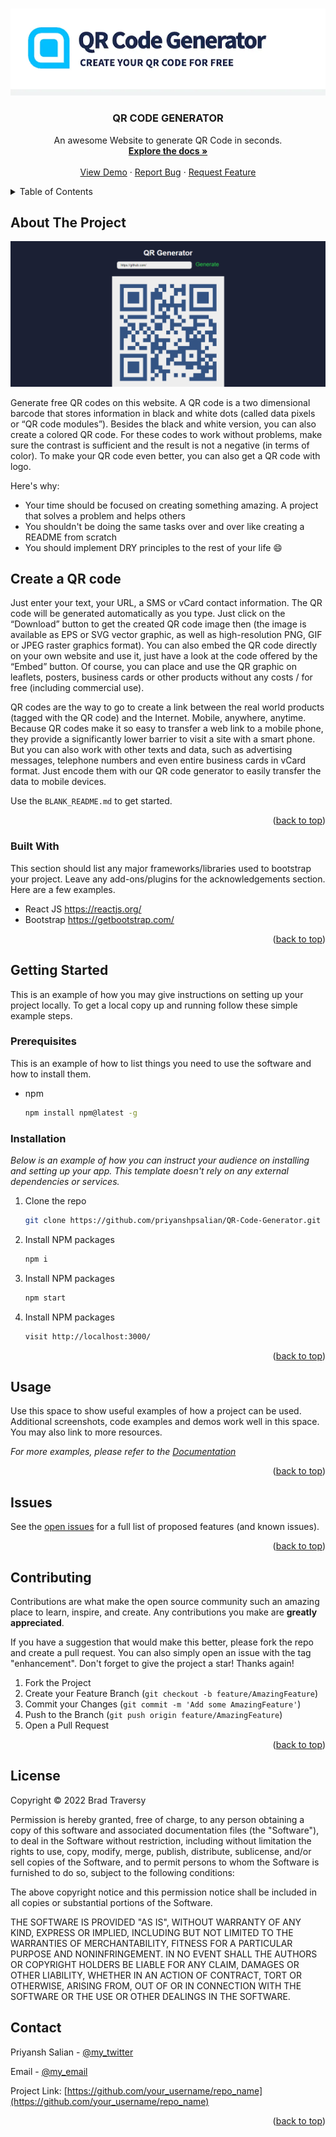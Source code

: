 <!-- Improved compatibility of back to top link: See: https://github.com/othneildrew/Best-README-Template/pull/73 -->
<a name="readme-top"></a>
<!--
*** Thanks for checking out the Best-README-Template. If you have a suggestion
*** that would make this better, please fork the repo and create a pull request
*** or simply open an issue with the tag "enhancement".
*** Don't forget to give the project a star!
*** Thanks again! Now go create something AMAZING! :D
-->



<!-- PROJECT SHIELDS -->
<!--
*** I'm using markdown "reference style" links for readability.
*** Reference links are enclosed in brackets [ ] instead of parentheses ( ).
*** See the bottom of this document for the declaration of the reference variables
*** for contributors-url, forks-url, etc. This is an optional, concise syntax you may use.
*** https://www.markdownguide.org/basic-syntax/#reference-style-links
-->
<!-- [![Contributors][contributors-shield]][contributors-url]
[![Forks][forks-shield]][forks-url]
[![Stargazers][stars-shield]][stars-url]
[![Issues][issues-shield]][issues-url]
[![MIT License][license-shield]][license-url]
[![LinkedIn][linkedin-shield]][linkedin-url] -->



<!-- PROJECT LOGO -->
<br />
<div align="center">
  <a href="https://github.com/priyanshpsalian/QR-Code-Generator">
    <img src="src/images/QR_Code_Generator.webp" alt="Logo" width="" height="">
  </a>

  <h3 align="center">QR CODE GENERATOR</h3>

  <p align="center">
    An awesome Website to generate QR Code in seconds.
    <br />
    <a href="https://github.com/priyanshpsalian/QR-Code-Generator/README.md"><strong>Explore the docs »</strong></a>
    <br />
    <br />
    <a href="https://github.com/priyanshpsalian/QR-Code-Generator/README.md">View Demo</a>
    ·
    <a href="https://github.com/priyanshpsalian/QR-Code-Generator/README.md">Report Bug</a>
    ·
    <a href="https://github.com/priyanshpsalian/QR-Code-Generator/README.md">Request Feature</a>
  </p>
</div>



<!-- TABLE OF CONTENTS -->
<details>
  <summary>Table of Contents</summary>
  <ol>
    <li>
      <a href="#about-the-project">About The Project</a>
      <ul>
        <li><a href="#built-with">Built With</a></li>
      </ul>
    </li>
    <li>
      <a href="#getting-started">Getting Started</a>
      <ul>
        <li><a href="#prerequisites">Prerequisites</a></li>
        <li><a href="#installation">Installation</a></li>
      </ul>
    </li>
    <li><a href="#usage">Usage</a></li>
    <li><a href="#roadmap">Roadmap</a></li>
    <li><a href="#contributing">Contributing</a></li>
    <li><a href="#license">License</a></li>
    <li><a href="#contact">Contact</a></li>
    <li><a href="#acknowledgments">Acknowledgments</a></li>
  </ol>
</details>



<!-- ABOUT THE PROJECT -->
## About The Project

<!-- [![Product Name Screen Shot] -->
<!-- [product-screenshot]] -->
<!-- (https://example.com) -->
<img src="src/images/Capture.png" alt="Logo" width="" height="">

Generate free QR codes on this website. A QR code is a two dimensional barcode that stores information in black and white dots (called data pixels or “QR code modules”). Besides the black and white version, you can also create a colored QR code. For these codes to work without problems, make sure the contrast is sufficient and the result is not a negative (in terms of color). To make your QR code even better, you can also get a QR code with logo.

Here's why:
* Your time should be focused on creating something amazing. A project that solves a problem and helps others
* You shouldn't be doing the same tasks over and over like creating a README from scratch
* You should implement DRY principles to the rest of your life :smile:

<h2>Create a QR code</h2>

Just enter your text, your URL, a SMS or vCard contact information. The QR code will be generated automatically as you type. Just click on the “Download” button to get the created QR code image then (the image is available as EPS or SVG vector graphic, as well as high-resolution PNG, GIF or JPEG raster graphics format). You can also embed the QR code directly on your own website and use it, just have a look at the code offered by the “Embed” button. Of course, you can place and use the QR graphic on leaflets, posters, business cards or other products without any costs / for free (including commercial use).

QR codes are the way to go to create a link between the real world products (tagged with the QR code) and the Internet. Mobile, anywhere, anytime. Because QR codes make it so easy to transfer a web link to a mobile phone, they provide a significantly lower barrier to visit a site with a smart phone. But you can also work with other texts and data, such as advertising messages, telephone numbers and even entire business cards in vCard format. Just encode them with our QR code generator to easily transfer the data to mobile devices.

Use the `BLANK_README.md` to get started.

<p align="right">(<a href="#readme-top">back to top</a>)</p>



### Built With

This section should list any major frameworks/libraries used to bootstrap your project. Leave any add-ons/plugins for the acknowledgements section. Here are a few examples.


* React JS https://reactjs.org/
* Bootstrap https://getbootstrap.com/


<p align="right">(<a href="#readme-top">back to top</a>)</p>



<!-- GETTING STARTED -->
## Getting Started

This is an example of how you may give instructions on setting up your project locally.
To get a local copy up and running follow these simple example steps.

### Prerequisites

This is an example of how to list things you need to use the software and how to install them.
* npm
  ```sh
  npm install npm@latest -g
  ```

### Installation

_Below is an example of how you can instruct your audience on installing and setting up your app. This template doesn't rely on any external dependencies or services._

<!-- 1. Get a free API Key at [https://example.com](https://example.com) -->
1. Clone the repo
   ```sh
   git clone https://github.com/priyanshpsalian/QR-Code-Generator.git
   ```
2. Install NPM packages
   ```sh
   npm i
   ```
3. Install NPM packages
    ```sh
    npm start
    ```
4. Install NPM packages
   ```sh
   visit http://localhost:3000/
   ```
<!-- 4. Enter your API in `config.js`
   ```js
   const API_KEY = 'ENTER YOUR API';
   ``` -->

<p align="right">(<a href="#readme-top">back to top</a>)</p>



<!-- USAGE EXAMPLES -->
## Usage

Use this space to show useful examples of how a project can be used. Additional screenshots, code examples and demos work well in this space. You may also link to more resources.

_For more examples, please refer to the [Documentation](https://github.com/priyanshpsalian/QR-Code-Generator/README.md)_

<p align="right">(<a href="#readme-top">back to top</a>)</p>



<!-- ROADMAP -->
## Issues

<!-- - [x] Add Changelog
- [x] Add back to top links
- [ ] Add Additional Templates w/ Examples
- [ ] Add "components" document to easily copy & paste sections of the readme
- [ ] Multi-language Support
    - [ ] Chinese
    - [ ] Spanish -->

See the [open issues](https://github.com/priyanshpsalian/QR-Code-Generator/issues) for a full list of proposed features (and known issues).

<p align="right">(<a href="#readme-top">back to top</a>)</p>



<!-- CONTRIBUTING -->
## Contributing

Contributions are what make the open source community such an amazing place to learn, inspire, and create. Any contributions you make are **greatly appreciated**.

If you have a suggestion that would make this better, please fork the repo and create a pull request. You can also simply open an issue with the tag "enhancement".
Don't forget to give the project a star! Thanks again!

1. Fork the Project
2. Create your Feature Branch (`git checkout -b feature/AmazingFeature`)
3. Commit your Changes (`git commit -m 'Add some AmazingFeature'`)
4. Push to the Branch (`git push origin feature/AmazingFeature`)
5. Open a Pull Request

<p align="right">(<a href="#readme-top">back to top</a>)</p>



<!-- LICENSE -->
## License


Copyright &copy; 2022 Brad Traversy

Permission is hereby granted, free of charge, to any person obtaining a copy
of this software and associated documentation files (the "Software"), to deal
in the Software without restriction, including without limitation the rights
to use, copy, modify, merge, publish, distribute, sublicense, and/or sell
copies of the Software, and to permit persons to whom the Software is
furnished to do so, subject to the following conditions:

The above copyright notice and this permission notice shall be included in all
copies or substantial portions of the Software.

THE SOFTWARE IS PROVIDED "AS IS", WITHOUT WARRANTY OF ANY KIND, EXPRESS OR
IMPLIED, INCLUDING BUT NOT LIMITED TO THE WARRANTIES OF MERCHANTABILITY,
FITNESS FOR A PARTICULAR PURPOSE AND NONINFRINGEMENT. IN NO EVENT SHALL THE
AUTHORS OR COPYRIGHT HOLDERS BE LIABLE FOR ANY CLAIM, DAMAGES OR OTHER
LIABILITY, WHETHER IN AN ACTION OF CONTRACT, TORT OR OTHERWISE, ARISING FROM,
OUT OF OR IN CONNECTION WITH THE SOFTWARE OR THE USE OR OTHER DEALINGS IN THE
SOFTWARE.



<!-- CONTACT -->
## Contact

Priyansh Salian - [@my_twitter](https://twitter.com/PriyanshSalian) 


Email - [@my_email](mailto:priyanshpsalian@gmail.com) 

Project Link: [https://github.com/your_username/repo_name](https://github.com/your_username/repo_name)

<p align="right">(<a href="#readme-top">back to top</a>)</p>







